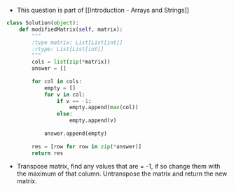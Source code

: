- This question is part of [[Introduction - Arrays and Strings]]

```python
class Solution(object):
	def modifiedMatrix(self, matrix):
		"""
		:type matrix: List[List[int]]
		:rtype: List[List[int]]
		"""
		cols = list(zip(*matrix))
		answer = []
		
		for col in cols:
			empty = []
			for v in col:
				if v == -1:
					empty.append(max(col))
				else:
					empty.append(v)
		
			answer.append(empty)
		
		res = [row for row in zip(*answer)]
		return res
```

- Transpose matrix, find any values that are = -1, if so change them with the maximum of that column. Untranspose the matrix and return the new matrix. 

